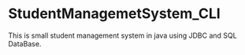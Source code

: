 # StudentManagemetSystem_CLI
This is small student management system in java using JDBC and SQL DataBase.
